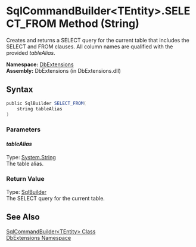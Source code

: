 SqlCommandBuilder&lt;TEntity>.SELECT_FROM Method (String)
=========================================================
Creates and returns a SELECT query for the current table that includes the SELECT and FROM clauses. All column names are qualified with the provided *tableAlias*.

**Namespace:** [DbExtensions][1]  
**Assembly:** DbExtensions (in DbExtensions.dll)

Syntax
------

```csharp
public SqlBuilder SELECT_FROM(
	string tableAlias
)
```

### Parameters

#### *tableAlias*
Type: [System.String][2]  
The table alias.

### Return Value
Type: [SqlBuilder][3]  
The SELECT query for the current table.

See Also
--------
[SqlCommandBuilder&lt;TEntity> Class][4]  
[DbExtensions Namespace][1]  

[1]: ../README.md
[2]: http://msdn.microsoft.com/en-us/library/s1wwdcbf
[3]: ../SqlBuilder/README.md
[4]: README.md